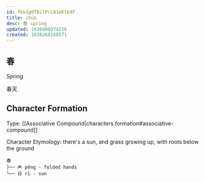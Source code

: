 ```yaml
---
id: f6kIg6T8ilPrLW1eKlb4F
title: chūn
desc: 春 spring
updated: 1636906974216
created: 1636268168571
---
```


## 春

Spring

春天

## Character Formation

Type: [[Associative Compound|characters.formation#associative-compound]]

Character Etymology: there's a sun, and grass growing up, with roots below the ground

```
春
├── 𡗗 pěng - folded hands
└── 日 rì - sun 
```
